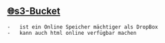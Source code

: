 
## [🌐s3-Bucket](https://docs.aws.amazon.com/AmazonS3/latest/userguide/Welcome.html)

    -   ist ein Online Speicher mächtiger als DropBox
    -   kann auch html online verfügbar machen
